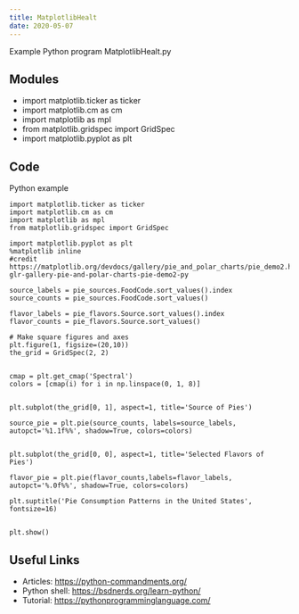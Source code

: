 ```yaml
---
title: MatplotlibHealt
date: 2020-05-07
---
```

Example Python program MatplotlibHealt.py

## Modules

* import matplotlib.ticker as ticker
* import matplotlib.cm as cm
* import matplotlib as mpl
* from matplotlib.gridspec import GridSpec
* import matplotlib.pyplot as plt

## Code

Python example

    import matplotlib.ticker as ticker
    import matplotlib.cm as cm
    import matplotlib as mpl
    from matplotlib.gridspec import GridSpec
    
    import matplotlib.pyplot as plt
    %matplotlib inline
    #credit https://matplotlib.org/devdocs/gallery/pie_and_polar_charts/pie_demo2.html#sphx-glr-gallery-pie-and-polar-charts-pie-demo2-py
    
    source_labels = pie_sources.FoodCode.sort_values().index
    source_counts = pie_sources.FoodCode.sort_values()
    
    flavor_labels = pie_flavors.Source.sort_values().index
    flavor_counts = pie_flavors.Source.sort_values()
    
    # Make square figures and axes
    plt.figure(1, figsize=(20,10))
    the_grid = GridSpec(2, 2)
    
    
    cmap = plt.get_cmap('Spectral')
    colors = [cmap(i) for i in np.linspace(0, 1, 8)]
    
    
    plt.subplot(the_grid[0, 1], aspect=1, title='Source of Pies')
    
    source_pie = plt.pie(source_counts, labels=source_labels, autopct='%1.1f%%', shadow=True, colors=colors)
    
    
    plt.subplot(the_grid[0, 0], aspect=1, title='Selected Flavors of Pies')
    
    flavor_pie = plt.pie(flavor_counts,labels=flavor_labels, autopct='%.0f%%', shadow=True, colors=colors)
    
    plt.suptitle('Pie Consumption Patterns in the United States', fontsize=16)
    
    
    plt.show()

## Useful Links

- Articles: https://python-commandments.org/
- Python shell: https://bsdnerds.org/learn-python/
- Tutorial: https://pythonprogramminglanguage.com/
